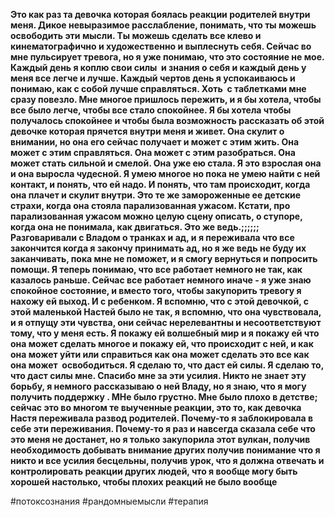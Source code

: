 **Это как раз та девочка которая боялась реакции родителей внутри меня. Дикое невыразимое расслабление, понимать, что ты можешь освободить эти мысли. Ты можешь сделать все клево и кинематографично и художественно и выплеснуть себя. Сейчас во мне пульсирует тревога, но я уже понимаю, что это состояние не мое. Каждый день я коплю свои силы  и знания о себя и каждый день у меня все легче и лучше. Каждый чертов день я успокаиваюсь и понимаю, как с собой лучше справляться. Хоть  с таблетками мне сразу повезло. Мне многое пришлось пережить, и я бы хотела, чтобы все было легче, чтобы все стало спокойнее. Я бы хотела чтобы получалось спокойнее и чтобы была возможность рассказать об этой девочке которая прячется внутри меня и живет. Она скулит о внимании, но она его сейчас получает и может с этим жить. Она может с этим справляться. Она может с этим разобраться. Она может стать сильной и смелой. Она уже ею стала. Я это взрослая она и она выросла чудесной. Я умею многое но пока не умею найти с ней контакт, и понять, что ей надо. И понять, что там происходит, когда она плачет и скулит внутри. Это те же замороженные ее детские страхи, когда она стояла парализованная ужасом. Кстати, про парализованная ужасом можно целую сцену описать, о ступоре, когда она не понимала, как двигаться. Это же ведь.;;;;;; Разговаривали с Владом о транках и ад, и я переживала что все закончится когда я закончу принимать ад, но я же ведь не буду их заканчивать, пока мне не поможет, и я смогу вернуться и попросить помощи. Я теперь понимаю, что все работает немного не так, как казалось раньше. Сейчас все работает немного иначе - я уже знаю спокойное состояние, и вместо того, чтобы закупорить тревогу я нахожу ей выход. И с ребенком. Я вспомню, что с этой девочкой, с этой маленькой Настей было не так, я вспомню, что она чувствовала, и я отпущу эти чувства, они сейчас нерелевантны и несоответствуют тому, что у меня есть. Я покажу ей волшебный мир и я покажу ей что она может сделать многое и покажу ей, что происходит с ней, и как она может уйти или справиться как она может сделать это все как она может  освободиться. Я сделаю то, что даст ей силы. Я сделаю то, что даст силы мне. Спасибо мне за эти усилия. Никто не знает эту борьбу, я немного рассказываю о ней Владу, но я знаю, что я могу получить поддержку . МНе было грустно. Мне было плохо в детстве;  сейчас это во многом те выученные реакции, это то, как девочка Настя переживала развод родителей. Почему-то я заблокировала в себе эти переживания. Почему-то я раз и навсегда сказала себе что это меня не достанет, но я только закупорила этот вулкан, получив необходимость добывать внимание других получив понимание что я никто и все усилия бесцельны, получив урок, что я должна отвечать и контролировать реакции других людей, что я вообще могу быть хорошей настолько, чтобы плохих реакций не было вообще**

#потоксознания #рандомныемысли #терапия 